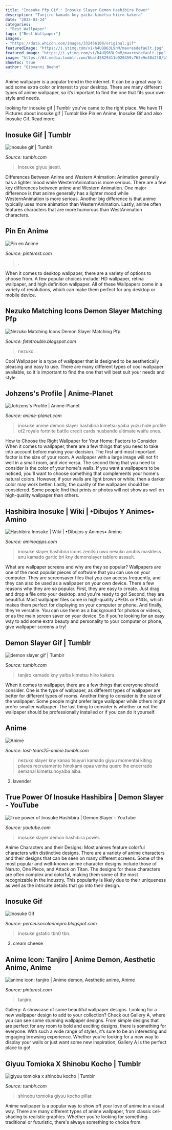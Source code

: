 ```yaml
---
title: "Inosuke Pfp Gif : Inosuke Slayer Demon Hashibira Power"
description: "Tanjiro kamado kny yaiba kimetsu hiiro kakera"
date: "2022-03-24"
categories:
- "Best Wallpaper"
tags: ["Best Wallpaper"]
images:
- "https://data.whicdn.com/images/332456108/original.gif"
featuredImage: "https://i.ytimg.com/vi/h4UQ963L9nM/maxresdefault.jpg"
featured_image: "https://i.ytimg.com/vi/h4UQ963L9nM/maxresdefault.jpg"
image: "https://64.media.tumblr.com/6baf45829411e920459c763e9e38d2f8/b75ba838d84ad9fc-f8/s400x600/b3b917c4859ee2e64ce20ce20622c5c9217dbe81.gifv"
ShowToc: true
author: "Giovanni Boehm"
---
```



Anime wallpaper is a popular trend in the internet. It can be a great way to add some extra color or interest to your desktop. There are many different types of anime wallpaper, so it’s important to find the one that fits your own style and needs.

	

		
looking for inosuke gif | Tumblr you've came to the right place. We have 11 Pictures about inosuke gif | Tumblr like Pin en Anime, Inosuke Gif and also Inosuke Gif. Read more:
		
    
## Inosuke Gif | Tumblr

<img loading=lazy src="https://64.media.tumblr.com/8d71d6558d5c8e108e54022700db5cb2/tumblr_pxghfi0IzP1sk0vlxo1_r1_640.gifv" onerror="this.onerror=null;this.src='https://tse2.mm.bing.net/th?id=OIP.uk9CMzvhCCN7_Omyy05sfAHaEK&amp;pid=15.1';" alt="inosuke gif | Tumblr">

_Source: tumblr.com_

>inosuke giyuu jaesti. 

	

Differences Between Anime and Western Animation: Animation generally has a lighter mood while WesternAnimation is more serious.
There are a few key differences between anime and Western Animation. One major difference is that anime generally has a lighter mood while WesternAnimation is more serious. Another big difference is that anime typically uses more animation than WesternAnimation. Lastly, anime often features characters that are more humorous than WestAnimation characters.

    
## Pin En Anime

<img loading=lazy src="https://i.pinimg.com/736x/94/7a/75/947a758787827c8ecb94c97ccd9768d6.jpg" onerror="this.onerror=null;this.src='https://tse1.mm.bing.net/th?id=OIP.EYL9EHsq07-zM2JpCRpP4gAAAA&amp;pid=15.1';" alt="Pin en Anime">

_Source: pinterest.com_

>. 

	

When it comes to desktop wallpaper, there are a variety of options to choose from. A few popular choices include: HD wallpaper, retina wallpaper, and high definition wallpaper. All of these Wallpapers come in a variety of resolutions, which can make them perfect for any desktop or mobile device. 

    
## Nezuko Matching Icons Demon Slayer Matching Pfp

<img loading=lazy src="https://i.pinimg.com/originals/e8/f5/34/e8f5345d94ca4159bdc0d1fa0397e1b4.jpg" onerror="this.onerror=null;this.src='https://tse1.mm.bing.net/th?id=OIP._QJEougR4JVY6lyQFKmODQHaHa&amp;pid=15.1';" alt="Nezuko Matching Icons Demon Slayer Matching Pfp">

_Source: fetetrouble.blogspot.com_

>nezuko. 

	

Cool Wallpaper is a type of wallpaper that is designed to be aesthetically pleasing and easy to use. There are many different types of cool wallpaper available, so it is important to find the one that will best suit your needs and style.

    
## Johzens&#039;s Profile | Anime-Planet

<img loading=lazy src="https://data.whicdn.com/images/332456108/original.gif" onerror="this.onerror=null;this.src='https://tse1.mm.bing.net/th?id=OIP.0SECFP_wJOD0wjlf1DQgPwHaHa&amp;pid=15.1';" alt="Johzens&#039;s Profile | Anime-Planet">

_Source: anime-planet.com_

>inosuke anime demon slayer hashibira kimetsu yaiba yuzu hide profile ot2 royale fortnite battle credit cards husbando ultimate waifu ones. 

	

How to Choose the Right Wallpaper for Your Home: Factors to Consider
When it comes to wallpaper, there are a few things that you need to take into account before making your decision. The first and most important factor is the size of your room. A wallpaper with a large image will not fit well in a small room, and vice versa. 
The second thing that you need to consider is the color of your home's walls. If you want a wallpapers to be noticed, you'll want to choose something that complements your home's natural colors. However, if your walls are light brown or white, then a darker color may work better. 
Lastly, the quality of the wallpaper should be considered. Some people find that prints or photos will not show as well on high-quality wallpaper than others.

    
## Hashibira Inosuke | Wiki | •Dibujos Y Animes• Amino

<img loading=lazy src="https://pm1.narvii.com/7350/df8f75922dc83f83f8106378c980e56a0826d14br1-637-637v2_hq.jpg" onerror="this.onerror=null;this.src='https://tse1.mm.bing.net/th?id=OIP.06cn4Qnl2QCe6d2gaFw-qgHaHa&amp;pid=15.1';" alt="Hashibira Inosuke | Wiki | •Dibujos y Animes• Amino">

_Source: aminoapps.com_

>inosuke slayer hashibira icons zenitsu uwu nesuko anubis maskless anu kamado gartic bri kny demonslayer tablero assault. 

	

What are wallpaper screens and why are they so popular?
Wallpapers are one of the most popular pieces of software that you can use on your computer. They are screensaver files that you can access frequently, and they can also be used as a wallpaper on your own device. There a few reasons why they are so popular. First, they are easy to create. Just drag and drop a file onto your desktop, and you're ready to go! Second, they are beautiful. Most wallpaper files come in high-quality JPEGs or PNGs, which makes them perfect for displaying on your computer or phone. And finally, they're versatile. You can use them as a background for photos or videos, or as the main screen saver on your device. So if you're looking for an easy way to add some extra beauty and personality to your computer or phone, give wallpaper screens a try!

    
## Demon Slayer Gif | Tumblr

<img loading=lazy src="https://64.media.tumblr.com/6baf45829411e920459c763e9e38d2f8/b75ba838d84ad9fc-f8/s400x600/b3b917c4859ee2e64ce20ce20622c5c9217dbe81.gifv" onerror="this.onerror=null;this.src='https://tse2.mm.bing.net/th?id=OIP.jUhlxS2kRc9u6q41liF1xQAAAA&amp;pid=15.1';" alt="demon slayer gif | Tumblr">

_Source: tumblr.com_

>tanjiro kamado kny yaiba kimetsu hiiro kakera. 

	

When it comes to wallpaper, there are a few things that everyone should consider. One is the type of wallpaper, as different types of wallpaper are better for different types of rooms. Another thing to consider is the size of the wallpaper. Some people might prefer large wallpaper while others might prefer smaller wallpaper. The last thing to consider is whether or not the wallpaper should be professionally installed or if you can do it yourself.

    
## Anime

<img loading=lazy src="https://66.media.tumblr.com/246bc00558656c0b3e59ae6484ee3e2e/tumblr_pwr306dDDW1spzwwao1_500.gifv" onerror="this.onerror=null;this.src='https://tse3.mm.bing.net/th?id=OIP.HNJKNjirRh_QTrRn-EksbAHaEL&amp;pid=15.1';" alt="Anime">

_Source: lost-tears25-anime.tumblr.com_

>nezuko slayer kny kanao tsuyuri kamado giyuu momentai kiting pilares recrutamento hinokami opaa venha quero lhe encerrado semanal kimetsunoyaiba aiba. 

	

2. lavender 

    
## True Power Of Inosuke Hashibira | Demon Slayer - YouTube

<img loading=lazy src="https://i.ytimg.com/vi/h4UQ963L9nM/maxresdefault.jpg" onerror="this.onerror=null;this.src='https://tse2.mm.bing.net/th?id=OIP.iIWZxa3SLBA9eTHhneqiVgHaEK&amp;pid=15.1';" alt="True power of Inosuke Hashibira | Demon Slayer - YouTube">

_Source: youtube.com_

>inosuke slayer demon hashibira power. 

	

Anime Characters and their Designs: Most animes feature colorful characters with distinctive designs.
There are a variety of anime characters and their designs that can be seen on many different screens. Some of the most popular and well-known anime character designs include those of Naruto, One Piece, and Attack on Titan. The designs for these characters are often complex and colorful, making them some of the most recognizable in the industry. This popularity is likely due to their uniqueness as well as the intricate details that go into their design.

    
## Inosuke Gif

<img loading=lazy src="https://d310a9hpolx59w.cloudfront.net/product_photos/78478063/file_423bf6faab_original.gif" onerror="this.onerror=null;this.src='https://tse1.mm.bing.net/th?id=OIP.UzIr5DwqJumfz_eFeHiPagHaHa&amp;pid=15.1';" alt="Inosuke Gif">

_Source: perceusecolonnepro.blogspot.com_

>inosuke gstatic tbn0 tbn. 

	

3. cream cheese 

    
## Anime Icon: Tanjiro | Anime Demon, Aesthetic Anime, Anime

<img loading=lazy src="https://i.pinimg.com/736x/7d/99/a6/7d99a6dd166bee44d28b8206b1720976.jpg" onerror="this.onerror=null;this.src='https://tse3.mm.bing.net/th?id=OIP.KvDjpCMV_BUCkv5bdvrK3gHaHa&amp;pid=15.1';" alt="anime icon: tanjiro | Anime demon, Aesthetic anime, Anime">

_Source: pinterest.com_

>tanjiro. 

	

Gallery: A showcase of some beautiful wallpaper designs.
Looking for a new wallpaper design to add to your collection? Check out Gallery A, where you can see some stunning wallpaper designs. From simple designs that are perfect for any room to bold and exciting designs, there is something for everyone. With such a wide range of styles, it’s sure to be an interesting and engaging browsing experience. Whether you’re looking for a new way to display your walls or just want some new inspiration, Gallery A is the perfect place to go!





	
	
    
## Giyuu Tomioka X Shinobu Kocho | Tumblr

<img loading=lazy src="https://64.media.tumblr.com/7d34afd7fe4978b17043e4f27a0f52aa/dd07a090ceb91563-f5/s500x750/57bc21099d64637b7dd3004dfc677c1df8ab908d.png" onerror="this.onerror=null;this.src='https://tse3.mm.bing.net/th?id=OIP.SxZvLbGLSpdRRxW7H16P3wHaFj&amp;pid=15.1';" alt="giyuu tomioka x shinobu kocho | Tumblr">

_Source: tumblr.com_

>shinobu tomioka giyuu kocho pillar. 

	

Anime wallpaper is a popular way to show off your love of anime in a visual way. There are many different types of anime wallpaper, from classic cel-shading to realistic graphics. Whether you're looking for something traditional or futuristic, there's always something to choice from.


